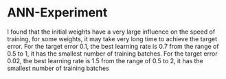 # ANN-Experiment
I found that the initial weights have a very large influence on the speed of training, for some weights, it may take very long time to achieve the target error.
For the target error 0.1, the best learning rate is 0.7 from the range of 0.5 to 1, it has the smallest number of training batches.
For the target error 0.02, the best learning rate is 1.5 from the range of 0.5 to 2, it has the smallest number of training batches
